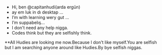 -  Hi, ben @capitanhudi(arda ergün)
-  ay em luk in dı desktap ...
-  I’m with learning wery gut ...
-  I’m suppabelış...
-  I don't need any help nigga.
-  Codes think but they are selfishly think.

**All Hudies are looking me now.Because I don't like myself.You are selfish but I am searching anyone around like Hudies.By bye selfish niggas.

<!---
GitHub filan var iste boş boş işler.
Kodları öğrenmeye çalışmak aptallıktır.Onlar zaten öğretiyorlar.
--->
